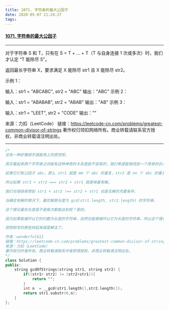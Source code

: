 ```yaml
---
title: 1071. 字符串的最大公因子
date: 2020-05-07 21:24:27
tags:
---
```

#### [1071. 字符串的最大公因子](https://leetcode-cn.com/problems/greatest-common-divisor-of-strings/)

---

对于字符串 S 和 T，只有在 S = T + ... + T（T 与自身连接 1 次或多次）时，我们才认定 “T 能除尽 S”。

返回最长字符串 X，要求满足 X 能除尽 str1 且 X 能除尽 str2。

示例 1：

输入：str1 = "ABCABC", str2 = "ABC"
输出："ABC"
示例 2：

输入：str1 = "ABABAB", str2 = "ABAB"
输出："AB"
示例 3：

输入：str1 = "LEET", str2 = "CODE"
输出：""

来源：力扣（LeetCode）
链接：https://leetcode-cn.com/problems/greatest-common-divisor-of-strings
著作权归领扣网络所有。商业转载请联系官方授权，非商业转载请注明出处。

----

```c++
/*
总有一种好像顺手就能用上的感觉呢。

其实看起来两个字符串之间能有这种神奇的关系是挺不容易的，我们希望能够找到一个简单的办法识别是否有解。

如果它们有公因子 abc，那么 str1 就是 mm 个 abc 的重复，str2 是 nn 个 abc 的重复，连起来就是 m+nm+n 个 abc，好像 m+nm+n 个 abc 跟 n+mn+m 个 abc 是一样的。

所以如果 str1 + str2 === str2 + str1 就意味着有解。

我们也很容易想到 str1 + str2 !== str2 + str1 也是无解的充要条件。

当确定有解的情况下，最优解是长度为 gcd(str1.length, str2.length) 的字符串。

这个理论最优长度是不是每次都能达到呢？是的。

因为如果能循环以它的约数为长度的字符串，自然也能够循环以它为长度的字符串，所以这个理论长度就是我们要找的最优解。

把刚刚写的那些拼起来就是解法了。

作者：wonderful611
链接：https://leetcode-cn.com/problems/greatest-common-divisor-of-strings/solution/1071-zi-fu-chuan-de-zui-da-gong-yin-zi-by-wonderfu/
来源：力扣（LeetCode）
著作权归作者所有。商业转载请联系作者获得授权，非商业转载请注明出处。
*/
class Solution {
public:
    string gcdOfStrings(string str1, string str2) {
        if((str1+ str2) != (str2+str1)){
            return "";
        }
        int n  = __gcd(str1.length(),str2.length());
        return str1.substr(0,n);
    }
};
```

